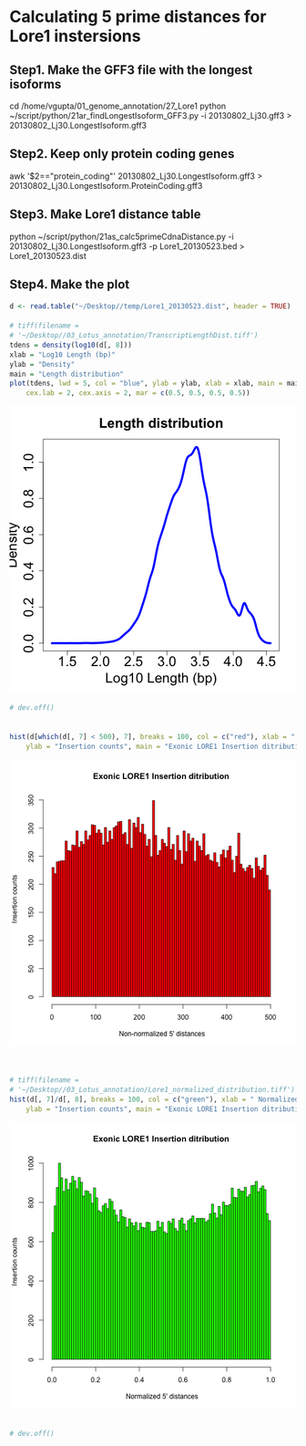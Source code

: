 Calculating 5 prime distances for Lore1 instersions
====================


Step1. Make the GFF3 file with the longest isoforms
--------------------
cd /home/vgupta/01_genome_annotation/27_Lore1
python ~/script/python/21ar_findLongestIsoform_GFF3.py -i 20130802_Lj30.gff3 > 20130802_Lj30.LongestIsoform.gff3

Step2. Keep only protein coding genes
--------------------
awk '$2=="protein_coding"' 20130802_Lj30.LongestIsoform.gff3 > 20130802_Lj30.LongestIsoform.ProteinCoding.gff3

Step3. Make Lore1 distance table
--------------------
python ~/script/python/21as_calc5primeCdnaDistance.py -i 20130802_Lj30.LongestIsoform.gff3 -p Lore1_20130523.bed > Lore1_20130523.dist

Step4. Make the plot 
-------------------

```r
d <- read.table("~/Desktop//temp/Lore1_20130523.dist", header = TRUE)

# tiff(filename =
# '~/Desktop//03_Lotus_annotation/TranscriptLengthDist.tiff')
tdens = density(log10(d[, 8]))
xlab = "Log10 Length (bp)"
ylab = "Density"
main = "Length distribution"
plot(tdens, lwd = 5, col = "blue", ylab = ylab, xlab = xlab, main = main, cex.main = 2, 
    cex.lab = 2, cex.axis = 2, mar = c(0.5, 0.5, 0.5, 0.5))
```

![plot of chunk unnamed-chunk-1](figure/unnamed-chunk-11.png) 

```r
# dev.off()


hist(d[which(d[, 7] < 500), 7], breaks = 100, col = c("red"), xlab = " Non-normalized 5' distances", 
    ylab = "Insertion counts", main = "Exonic LORE1 Insertion ditribution")
```

![plot of chunk unnamed-chunk-1](figure/unnamed-chunk-12.png) 

```r


# tiff(filename =
# '~/Desktop//03_Lotus_annotation/Lore1_normalized_distribution.tiff')
hist(d[, 7]/d[, 8], breaks = 100, col = c("green"), xlab = " Normalized 5' distances", 
    ylab = "Insertion counts", main = "Exonic LORE1 Insertion ditribution")
```

![plot of chunk unnamed-chunk-1](figure/unnamed-chunk-13.png) 

```r

# dev.off()
```

